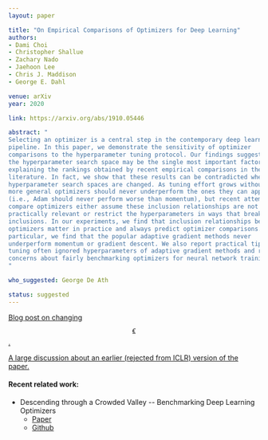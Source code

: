 ```yaml
---
layout: paper

title: "On Empirical Comparisons of Optimizers for Deep Learning"
authors:
- Dami Choi
- Christopher Shallue
- Zachary Nado
- Jaehoon Lee
- Chris J. Maddison
- George E. Dahl

venue: arXiv
year: 2020

link: https://arxiv.org/abs/1910.05446

abstract: "
Selecting an optimizer is a central step in the contemporary deep learning
pipeline. In this paper, we demonstrate the sensitivity of optimizer
comparisons to the hyperparameter tuning protocol. Our findings suggest that
the hyperparameter search space may be the single most important factor
explaining the rankings obtained by recent empirical comparisons in the
literature. In fact, we show that these results can be contradicted when
hyperparameter search spaces are changed. As tuning effort grows without bound,
more general optimizers should never underperform the ones they can approximate
(i.e., Adam should never perform worse than momentum), but recent attempts to
compare optimizers either assume these inclusion relationships are not
practically relevant or restrict the hyperparameters in ways that break the
inclusions. In our experiments, we find that inclusion relationships between
optimizers matter in practice and always predict optimizer comparisons. In 
particular, we find that the popular adaptive gradient methods never
underperform momentum or gradient descent. We also report practical tips around
tuning often ignored hyperparameters of adaptive gradient methods and raise
concerns about fairly benchmarking optimizers for neural network training. 
"

who_suggested: George De Ath

status: suggested
---
```

[Blog post on changing $$\epsilon$$.](http://zna.do/epsilon)

[A large discussion about an earlier (rejected from ICLR) version of the paper.](https://openreview.net/forum?id=HygrAR4tPS)

#### Recent related work:
- Descending through a Crowded Valley -- Benchmarking Deep Learning Optimizers
    - [Paper](https://arxiv.org/abs/2007.01547) 
    - [Github](https://github.com/SirRob1997/Crowded-Valley---Results)